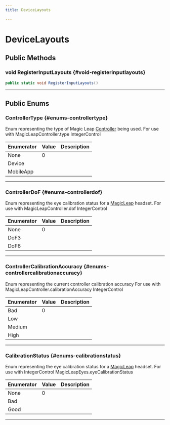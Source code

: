 ```yaml
---
title: DeviceLayouts

---
```


# DeviceLayouts










## Public Methods

### void RegisterInputLayouts {#void-registerinputlayouts}

```csharp
public static void RegisterInputLayouts()
```






-----------

## Public Enums

### ControllerType {#enums-controllertype}

Enum representing the type of Magic Leap [Controller](/unity-api/api/UnityEngine.XR.MagicLeap/InputSubsystem/Extensions/Controller/UnityEngine.XR.MagicLeap.InputSubsystem.Extensions.Controller.md) being used. For use with MagicLeapController.type IntegerControl 

| Enumerator | Value | Description |
| ---------- | ----- | ----------- |
| None | 0|   |
| Device | |   |
| MobileApp | |   |








-----------

### ControllerDoF {#enums-controllerdof}

Enum representing the eye calibration status for a [MagicLeap](/unity-api/api/UnityEngine.XR.MagicLeap/UnityEngine.XR.MagicLeap.md) headset. For use with MagicLeapController.dof IntegerControl 

| Enumerator | Value | Description |
| ---------- | ----- | ----------- |
| None | 0|   |
| DoF3 | |   |
| DoF6 | |   |








-----------

### ControllerCalibrationAccuracy {#enums-controllercalibrationaccuracy}

Enum representing the current controller calibration accuracy For use with MagicLeapController.calibrationAccuracy IntegerControl 

| Enumerator | Value | Description |
| ---------- | ----- | ----------- |
| Bad | 0|   |
| Low | |   |
| Medium | |   |
| High | |   |








-----------

### CalibrationStatus {#enums-calibrationstatus}

Enum representing the eye calibration status for a [MagicLeap](/unity-api/api/UnityEngine.XR.MagicLeap/UnityEngine.XR.MagicLeap.md) headset. For use with IntegerControl MagicLeapEyes.eyeCalibrationStatus 

| Enumerator | Value | Description |
| ---------- | ----- | ----------- |
| None | 0|   |
| Bad | |   |
| Good | |   |








-----------

